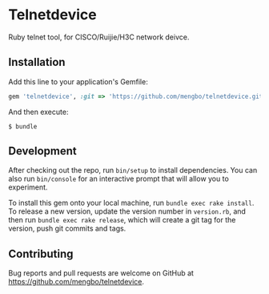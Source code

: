 # Telnetdevice

Ruby telnet tool, for CISCO/Ruijie/H3C network deivce.

## Installation

Add this line to your application's Gemfile:

```ruby
gem 'telnetdevice', :git => 'https://github.com/mengbo/telnetdevice.git'
```

And then execute:

    $ bundle

## Development

After checking out the repo, run `bin/setup` to install dependencies. You can also run `bin/console` for an interactive prompt that will allow you to experiment.

To install this gem onto your local machine, run `bundle exec rake install`. To release a new version, update the version number in `version.rb`, and then run `bundle exec rake release`, which will create a git tag for the version, push git commits and tags.

## Contributing

Bug reports and pull requests are welcome on GitHub at https://github.com/mengbo/telnetdevice.

